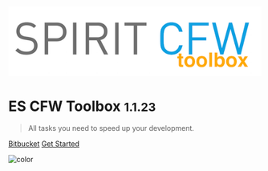 
![logo](_media/icon.png)

# ES CFW Toolbox <small>1.1.23</small>

> All tasks you need to speed up your development.

[Bitbucket](https://s.bitomsky@bitbucket.easy.de/scm/esc/es-cfw-toolbox.git)
[Get Started](#installation)

![color](white)

